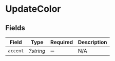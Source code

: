 # UpdateColor


## Fields

| Field              | Type               | Required           | Description        |
| ------------------ | ------------------ | ------------------ | ------------------ |
| `accent`           | *?string*          | :heavy_minus_sign: | N/A                |
